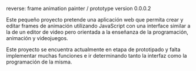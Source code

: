reverse: frame animation painter / prototype version 0.0.0.2

Este pequeño proyecto pretende una aplicación web que permita crear y editar frames de
animación utilizando JavaScript con una interface similar a la de un editor de video
pero orientada a la enseñanza de la programación, animación y videojuegos.

Este proyecto se encuentra actualmente en etapa de prototipado y falta implementar
muchas funciones e ir determinando tanto la interfaz como la programación de la misma.
